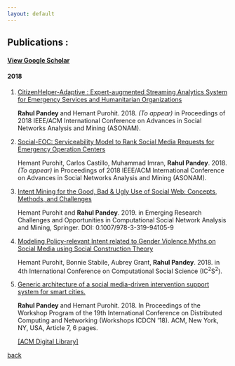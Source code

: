 ```yaml
---
layout: default
---
```


## Publications :

#### [View Google Scholar](https://scholar.google.com/citations?user=fKMSzz0AAAAJ&hl=en)
#### 2018
1. [CitizenHelper-Adaptive : Expert-augmented Streaming Analytics System for Emergency Services and Humanitarian Organizations](./publications.html)

	**Rahul Pandey** and Hemant Purohit. 2018. *(To appear)* in Proceedings of 2018 IEEE/ACM International Conference on Advances in Social Networks Analysis and Mining (ASONAM).

2. [Social-EOC: Serviceability Model to Rank Social Media Requests for Emergency Operation Centers](./publications.html)

	Hemant Purohit, Carlos Castillo, Muhammad Imran, **Rahul Pandey**. 2018. *(To appear)* in Proceedings of 2018 IEEE/ACM International Conference on Advances in Social Networks Analysis and Mining (ASONAM).  

3. [Intent Mining for the Good, Bad & Ugly Use of Social Web: Concepts, Methods, and Challenges](http://ist.gmu.edu/~hpurohit/informatics-lab/papers/snam-chapter-intent-FINAL.pdf)

	Hemant Purohit and **Rahul Pandey**. 2019. in Emerging Research Challenges and Opportunities in Computational Social Network Analysis and Mining, Springer. DOI: 0.1007/978-3-319-94105-9

4. [Modeling Policy-relevant Intent related to Gender Violence Myths on Social Media using Social Construction Theory](http://ist.gmu.edu/~hpurohit/informatics-lab/papers/modeling-gbv-policy-intent-ic2s218.pdf)

	Hemant Purohit, Bonnie Stabile, Aubrey Grant, **Rahul Pandey**. 2018. in 4th International Conference on Computational Social Science (IC<sup>2</sup>S<sup>2</sup>).

5. [Generic architecture of a social media-driven intervention support system for smart cities.](https://mason.gmu.edu/~rpandey4/scc18-gbv-social.pdf)

	**Rahul Pandey** and Hemant Purohit. 2018. In Proceedings of the Workshop Program of the 19th International Conference on Distributed Computing and Networking (Workshops ICDCN '18). ACM, New York, NY, USA, Article 7, 6 pages.

	[\[ACM Digital Library\]](https://doi.org/10.1145/3170521.3170528)


[back](./)
